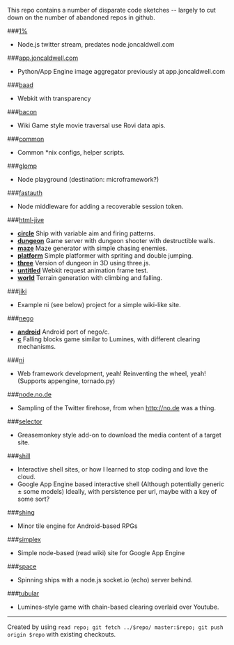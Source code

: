 This repo contains a number of disparate code sketches -- largely to cut down on the number of abandoned repos in github.

###[1%](https://github.com/arkie/proto/tree/1%25)
 - Node.js twitter stream, predates node.joncaldwell.com

###[app.joncaldwell.com](https://github.com/arkie/proto/tree/app.joncaldwell.com)
 - Python/App Engine image aggregator previously at app.joncaldwell.com

###[baad](https://github.com/arkie/proto/tree/baad)
 - Webkit with transparency

###[bacon](https://github.com/arkie/proto/tree/bacon)
 - Wiki Game style movie traversal use Rovi data apis.

###[common](https://github.com/arkie/proto/tree/common)
 - Common *nix configs, helper scripts.

###[glomp](https://github.com/arkie/proto/tree/glomp)
 - Node playground (destination: microframework?)

###[fastauth](https://github.com/arkie/proto/tree/fastauth)
 - Node middleware for adding a recoverable session token.

###[html-jive](https://github.com/arkie/proto/tree/html-jive)
 - **[circle](https://github.com/arkie/proto/tree/html-jive/circle)** Ship with variable aim and firing patterns.
 - **[dungeon](https://github.com/arkie/proto/tree/html-jive/dungeon)** Game server with dungeon shooter with destructible walls.
 - **[maze](https://github.com/arkie/proto/tree/html-jive/maze)** Maze generator with simple chasing enemies.
 - **[platform](https://github.com/arkie/proto/tree/html-jive/platform)** Simple platformer with spriting and double jumping.
 - **[three](https://github.com/arkie/proto/tree/html-jive/three)** Version of dungeon in 3D using three.js.
 - **[untitled](https://github.com/arkie/proto/tree/html-jive/untitled)** Webkit request animation frame test.
 - **[world](https://github.com/arkie/proto/tree/html-jive/world)** Terrain generation with climbing and falling.

###[jiki](https://github.com/arkie/proto/tree/jiki)
 - Example ni (see below) project for a simple wiki-like site.

###[nego](https://github.com/arkie/proto/tree/nego)
 - **[android](https://github.com/arkie/proto/tree/nego/android)** Android port of nego/c.
 - **[c](https://github.com/arkie/proto/tree/nego/c)** Falling blocks game similar to Lumines, with different clearing mechanisms.

###[ni](https://github.com/arkie/proto/tree/ni)
 - Web framework development, yeah! Reinventing the wheel, yeah! (Supports appengine, tornado.py)

###[node.no.de](https://github.com/arkie/proto/tree/node.no.de)
 - Sampling of the Twitter firehose, from when http://no.de was a thing.

###[selector](https://github.com/arkie/proto/tree/selector)
 - Greasemonkey style add-on to download the media content of a target site.

###[shill](https://github.com/arkie/proto/tree/shill)
 - Interactive shell sites, or how I learned to stop coding and love the cloud. 
 - Google App Engine based interactive shell (Although potentially generic ± some models)
   Ideally, with persistence per url, maybe with a key of some sort?

###[shing](https://github.com/arkie/proto/tree/shing)
 - Minor tile engine for Android-based RPGs

###[simplex](https://github.com/arkie/proto/tree/simplex)
 - Simple node-based (read wiki) site for Google App Engine

###[space](https://github.com/arkie/proto/tree/space)
 - Spinning ships with a node.js socket.io (echo) server behind.

###[tubular](https://github.com/arkie/proto/tree/tubular)
 - Lumines-style game with chain-based clearing overlaid over Youtube.

<hr>

Created by using ```read repo; git fetch ../$repo/ master:$repo; git push origin $repo``` with existing checkouts.
